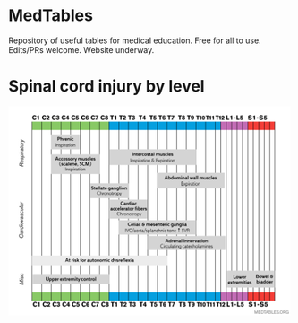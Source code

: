 # MedTables

Repository of useful tables for medical education. Free for all to use. Edits/PRs welcome. Website underway. 

# Spinal cord injury by level

![](sci_complications_by_level.jpg)
